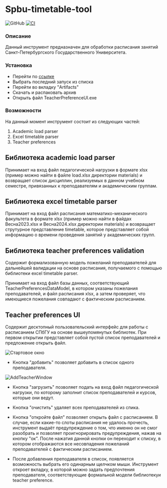 # Spbu-timetable-tool

![GitHub](https://img.shields.io/github/license/sayumikko/spbu-timetable-tool)
[![CI](https://github.com/sayumikko/Spbu-timetable-tool/actions/workflows/main.yml/badge.svg)](https://github.com/sayumikko/Spbu-timetable-tool/actions/workflows/main.yml)

### Описание

Данный инструмент предназначен для обработки расписания занятий Санкт-Петербургского Государственного Университета.

### Установка

- Перейти по [ссылке](https://github.com/sayumikko/Spbu-timetable-tool/actions/workflows/main.yml)
- Выбрать последний запуск из списка
- Перейти во вкладку "Artifacts"
- Скачать и распаковать архив
- Открыть файл TeacherPreferenceUI.exe

### Возможности

На данный момент инструмент состоит из следующих частей:

1. Academic load parser
2. Excel timetable parser
3. Teacher preferences

## Библиотека academic load parser

Принимает на вход файл педагогической нагрузки в формате xlsx (пример можно
найти в файле load.xlsx директории materials) и возвращает
список дисциплин, реализуемых в данном учебном семестре, привязанных к
преподавателям и академическим группам. 

## Библиотека excel timetable parser

Принимает на вход файл расписания математико-механического факультета в формате
xlsx (пример можно найти в файдах Весна2023.xlsx и Весна2024.xlsx директории
materials) и возвращает струтурное представление timetable, которое представляет собой
информацию о времени проведения занятий у академических групп.

## Библиотека teacher preferences validation

Содержит формализованную модель пожеланий преподавателей для дальнейшей валидации
на основе расписания, получаемого с помощью библиотеки excel timetable parser.

Принимает на вход файл базы данных, соответствующий TeacherPreferencesDataModel,
в котором указаны пожелания преподавателей, и файл расписания xlsx, а затем 
проверяет, что имеющиеся пожелания совпадают с фактическим расписанием. 

## Teacher preferences UI

Содержит десктопный пользовательский интерфейс для работы с расписанием
СПбГУ на основе вышеупомянутых библиотек. При первом открытии представляет собой пустой список преподавателей и предложение открыть файл.

![Стартовое окно](https://github.com/user-attachments/assets/f133da26-167d-474c-936b-881675291323)

- Кнопка "добавить" позволяет добавить в список одного преподавателя. 

![AddTeacherWindow](https://github.com/user-attachments/assets/3ed32b62-84db-4512-bf31-01ededf6c3c6)

- Кнопка "загрузить" позволяет подать на вход файл педагогической
нагрузки, по которому заполнит список преподавателей и курсов, 
которые они ведут.

- Кнопка "очистить" удаляет всех преподавателей из спика.

- Кнопка "откройте файл" позволяет открыть файл с расписанием.
В случае, если какие-то слоты расписания не удалось прочесть,
инструмент выдаёт предупреждение о том, что именно он не смог
разобрать и позволяет проигнорировать предупреждения, нажав на
кнопку "ок". После нажатия данной кнопки он переходит к списку,
в котором отображаются все несовпадения пожеланий преподавателей
с фактическим расписанием. 

- После добавления преподавателя в список, появляется возможность
выбрать его одинарным щелчком мыши. Инструмент откроет вкладку, в 
которой можно задать предпочтения преподавателя, соответствующие
формальной модели библиотекуи teacher preference. 
